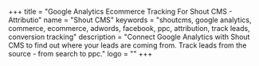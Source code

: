 +++
title = "Google Analytics Ecommerce Tracking For Shout CMS - Attributio"
name = "Shout CMS"
keywords = "shoutcms, google analytics, commerce, ecommerce, adwords, facebook, ppc, attribution, track leads, conversion tracking"
description = "Connect Google Analytics with Shout CMS to find out where your leads are coming from. Track leads from the source - from search to ppc."
logo = ""
+++
